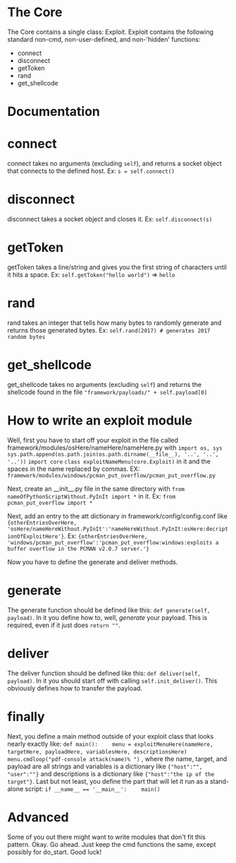# The Core
The Core contains a single class: Exploit. Exploit contains the following standard non-cmd, non-user-defined, and non-'hidden' functions:   
* connect
* disconnect
* getToken
* rand
* get_shellcode

# Documentation
connect
=======
connect takes no arguments (excluding `self`), and returns a socket object that connects to the defined host.
Ex: `s = self.connect()`

disconnect
==========
disconnect takes a socket object and closes it.
Ex: `self.disconnect(s)`

getToken
========
getToken takes a line/string and gives you the first string of characters until it hits a space.
Ex: `self.getToken("hello world")` => `hello`

rand
====
rand takes an integer that tells how many bytes to randomly generate and returns those generated bytes.
Ex: `self.rand(2017) # generates 2017 random bytes`

get_shellcode
=============
get_shellcode takes no arguments (excluding `self`) and returns the shellcode found in the file `"framework/payloads/" + self.payload[0]`
# How to write an exploit module

Well, first you have to start off your exploit in the file called framework/modules/osHere/nameHere/nameHere.py with
`import os, sys`
`sys.path.append(os.path.join(os.path.dirname(__file__), '..', '..', '..'))`
`import core`
`class exploitNameMenu(core.Exploit)`
 in it and the spaces in the name replaced by commas.
 EX: `framework/modules/windows/pcman_put_overflow/pcman_put_overflow.py`

Next, create an \_\_init\_\_.py file in the same directory with `from nameOfPythonScriptWithout.PyInIt import *` in it.
Ex: `from pcman_put_overflow import *`

Next, add an entry to the att dictionary in framework/config/config.conf like
`{otherEntriesOverHere, 'osHere/nameHereWithout.PyInIt':'nameHereWithout.PyInIt:osHere:decriptionOfExploitHere'}`.
Ex: `{otherEntriesOverHere, 'windows/pcman_put_overflow':'pcman_put_overflow:windows:exploits a buffer overflow in the PCMAN v2.0.7 server.'}`

Now you have to define the generate and deliver methods.

generate
========
The generate function should be defined like this: `def generate(self, payload)`. In it you define how to, well, *generate* your payload. This is required, even if it just does `return ""`.

deliver
=======
The deliver function should be defined like this: `def deliver(self, payload)`. In it you should start off with calling `self.init_deliver()`. This obviously defines how to transfer the payload.

finally
=======
Next, you define a main method outside of your exploit class that looks nearly exactly like:
`def main():`
`    menu = exploitMenuHere(nameHere, targetHere, payloadHere, variablesHere, descriptionsHere)`
`    menu.cmdloop("pdf-console attack(name)% ")`
, where the name, target, and payload are all strings and variables is a dictionary like `{"host":"", "user":""}` and descriptions is a dictionary like `{"host":"the ip of the target"}`.
Last but not least, you define the part that will let it run as a stand-alone script:
`if __name__ == '__main__':`
`    main()`

Advanced
========
Some of you out there might want to write modules that don't fit this pattern. Okay. Go ahead. Just keep the cmd functions the same, except possibly for do_start. Good luck!
